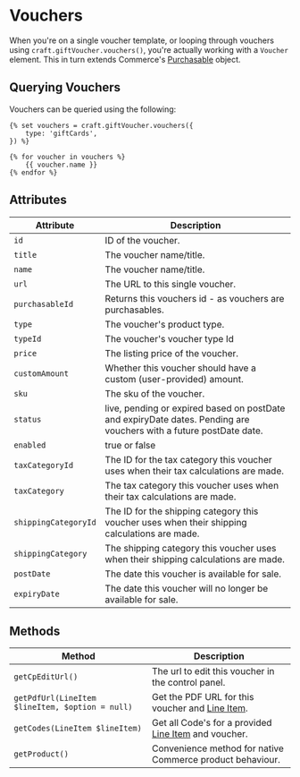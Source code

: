 # Vouchers

When you're on a single voucher template, or looping through vouchers using `craft.giftVoucher.vouchers()`, you're actually working with a `Voucher` element. This in turn extends Commerce's [Purchasable](https://docs.craftcms.com/commerce/v2/purchasables.html) object.

## Querying Vouchers

Vouchers can be queried using the following:

```twig
{% set vouchers = craft.giftVoucher.vouchers({
    type: 'giftCards',
}) %}

{% for voucher in vouchers %}
    {{ voucher.name }}
{% endfor %}
```

## Attributes

Attribute | Description
--- | ---
`id` | ID of the voucher.
`title` | The voucher name/title.
`name` | The voucher name/title.
`url` | The URL to this single voucher.
`purchasableId` | Returns this vouchers id - as vouchers are purchasables.
`type` | The voucher's product type.
`typeId` | The voucher's voucher type Id
`price` | The listing price of the voucher.
`customAmount` | Whether this voucher should have a custom (user-provided) amount.
`sku` | The sku of the voucher.
`status` | live, pending or expired based on postDate and expiryDate dates. Pending are vouchers with a future postDate date.
`enabled` | true or false
`taxCategoryId` | The ID for the tax category this voucher uses when their tax calculations are made.
`taxCategory` | The tax category this voucher uses when their tax calculations are made.
`shippingCategoryId` | The ID for the shipping category this voucher uses when their shipping calculations are made.
`shippingCategory` | The shipping category this voucher uses when their shipping calculations are made.
`postDate` | The date this voucher is available for sale.
`expiryDate` | The date this voucher will no longer be available for sale.

## Methods

Method | Description
--- | ---
`getCpEditUrl()` | The url to edit this voucher in the control panel.
`getPdfUrl(LineItem $lineItem, $option = null)` | Get the PDF URL for this voucher and [Line Item](https://docs.craftcms.com/commerce/api/v2/craft-commerce-models-lineitem.html).
`getCodes(LineItem $lineItem)` | Get all Code's for a provided [Line Item](https://docs.craftcms.com/commerce/api/v2/craft-commerce-models-lineitem.html) and voucher.
`getProduct()` | Convenience method for native Commerce product behaviour. 
